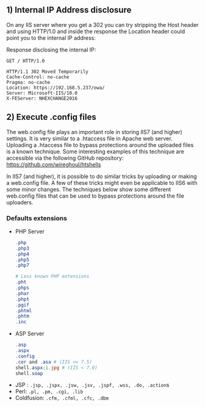 ## 1) Internal IP Address disclosure

On any IIS server where you get a 302 you can try stripping the Host header and using HTTP/1.0 and inside the response the Location header could point you to the internal IP address:

Response disclosing the internal IP:

```
GET / HTTP/1.0       

HTTP/1.1 302 Moved Temporarily
Cache-Control: no-cache
Pragma: no-cache
Location: https://192.168.5.237/owa/
Server: Microsoft-IIS/10.0
X-FEServer: NHEXCHANGE2016

```

## 2) Execute .config files

The web.config file plays an important role in storing IIS7 (and higher) settings. It is very similar to a .htaccess file in Apache web server. Uploading a .htaccess file to bypass protections around the uploaded files is a known technique. Some interesting examples of this technique are accessible via the following GitHub repository: https://github.com/wireghoul/htshells

In IIS7 (and higher), it is possible to do similar tricks by uploading or making a web.config file. A few of these tricks might even be applicable to IIS6 with some minor changes. The techniques below show some different web.config files that can be used to bypass protections around the file uploaders.

### Defaults extensions

* PHP Server
    ```powershell
    .php
    .php3
    .php4
    .php5
    .php7

    # Less known PHP extensions
    .pht
    .phps
    .phar
    .phpt
    .pgif
    .phtml
    .phtm
    .inc
    ```
* ASP Server
    ```powershell
    .asp
    .aspx
    .config
    .cer and .asa # (IIS <= 7.5)
    shell.aspx;1.jpg # (IIS < 7.0)
    shell.soap
    ```
* JSP : `.jsp, .jspx, .jsw, .jsv, .jspf, .wss, .do, .action`s
* Perl: `.pl, .pm, .cgi, .lib`
* Coldfusion: `.cfm, .cfml, .cfc, .dbm`

